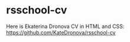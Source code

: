 # rsschool-cv
Here is Ekaterina Dronova CV in HTML and CSS:
https://github.com/KateDronova/rsschool-cv